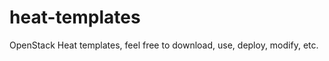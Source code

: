 heat-templates
==============

OpenStack Heat templates, feel free to download, use, deploy, modify, etc.
